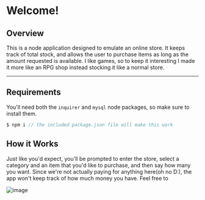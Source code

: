 # Welcome!

## Overview

This is a node application designed to emulate an online store. It keeps track of total stock, and allows the user to purchase items as long as the amount requested is available. I like games, so to keep it interesting I made it more like an RPG shop instead stocking it like a normal store.

---

## Requirements

You'll need both the `inquirer` and `mysql` node packages, so make sure to install them.

```javascript
$ npm i // the included package.json file will make this work
```

## How it Works

Just like you'd expect, you'll be prompted to enter the store, select a category and an item that you'd like to purchase, and then say how many you want. Since we're not actually paying for anything here(oh no D:), the app won't keep track of how much money you have. Feel free to

![image](./image)
